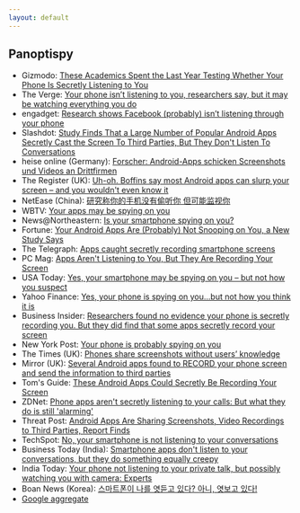 ```yaml
---
layout: default
---
```


Panoptispy
---
* Gizmodo: [These Academics Spent the Last Year Testing Whether Your Phone Is Secretly Listening to You](https://gizmodo.com/these-academics-spent-the-last-year-testing-whether-you-1826961188)   
* The Verge: [Your phone isn’t listening to you, researchers say, but it may be watching everything you do](https://www.theverge.com/2018/7/3/17531698/conspiracy-theory-facebook-android-phone-listening)
* engadget: [Research shows Facebook (probably) isn’t listening through your phone](https://www.engadget.com/2018/07/03/research-facebook-probably-isnt-listening-phone/)
* Slashdot: [Study Finds That a Large Number of Popular Android Apps Secretly Cast the Screen To Third Parties, But They Don't Listen To Conversations](https://yro.slashdot.org/story/18/07/03/1822250/study-finds-that-a-large-number-of-popular-android-apps-secretly-cast-the-screen-and-send-screenshots-to-third-parties-but-they-dont-listen-to-conversations)
* heise online (Germany): [Forscher: Android-Apps schicken Screenshots und Videos an Drittfirmen ](https://www.heise.de/newsticker/meldung/Forscher-Android-Apps-schicken-Screenshots-und-Videos-an-Drittfirmen-4099744.html)
* The Register (UK): [Uh-oh. Boffins say most Android apps can slurp your screen – and you wouldn't even know it](https://www.theregister.co.uk/2018/07/04/most_android_apps_can_slurp_your_screen_and_you_wouldnt_even_know/)
* NetEase (China): [研究称你的手机没有偷听你 但可能监视你](http://tech.163.com/18/0704/21/DLTCQRVA00097U7T.html)
* WBTV: [Your apps may be spying on you](http://www.wbtv.com/clip/14470256/your-apps-may-be-spying-on-you)
* News@Northeastern: [Is your smartphone spying on you?](https://news.northeastern.edu/2018/07/06/is-your-smartphone-spying-on-you/)
* Fortune: [Your Android Apps Are (Probably) Not Snooping on You, a New Study Says](http://fortune.com/2018/07/03/android-app-smartphone-privacy/)
* The Telegraph: [Apps caught secretly recording smartphone screens](https://www.telegraph.co.uk/technology/2018/07/04/apps-caught-secretly-recording-smartphone-screens/)
* PC Mag: [Apps Aren't Listening to You, But They Are Recording Your Screen](https://www.pcmag.com/news/362277/apps-arent-listening-to-you-but-they-are-recording-your-sc)
* USA Today: [Yes, your smartphone may be spying on you – but not how you suspect](https://www.usatoday.com/story/tech/talkingtech/2018/07/05/researchers-find-android-apps-snoop-sending-screen-shots/759430002/)
* Yahoo Finance: [Yes, your phone is spying on you...but not how you think it is](https://finance.yahoo.com/video/yes-phone-spying-not-think-170426388.html)
* Business Insider: [Researchers found no evidence your phone is secretly recording you. But they did find that some apps secretly record your screen](http://www.businessinsider.com/phone-recording-microphone-screen-2018-7)
* New York Post: [Your phone is probably spying on you](https://nypost.com/2018/07/05/your-phone-is-probably-spying-on-you/)
* The Times (UK): [Phones share screenshots without users’ knowledge](https://www.thetimes.co.uk/edition/news/phones-share-screenshots-without-users-knowledge-8j2gvdm5g)
* Mirror (UK): [Several Android apps found to RECORD your phone screen and send the information to third parties](https://www.mirror.co.uk/tech/several-android-apps-found-record-12856993)
* Tom's Guide: [These Android Apps Could Secretly Be Recording Your Screen](https://www.tomsguide.com/us/android-apps-secretly-recording-you,news-27557.html)
* ZDNet: [Phone apps aren't secretly listening to your calls: But what they do is still 'alarming'](https://www.zdnet.com/article/phone-apps-arent-secretly-listening-to-your-calls-but-what-they-do-is-still-alarming/)
* Threat Post: [Android Apps Are Sharing Screenshots, Video Recordings to Third Parties, Report Finds](https://threatpost.com/android-app-are-sharing-screenshots-video-recordings-to-third-parties-report-finds/133686/)
* TechSpot: [No, your smartphone is not listening to your conversations](https://www.techspot.com/news/75356-no-smartphone-not-listening-conversations.html)
* Business Today (India): [Smartphone apps don't listen to your conversations, but they do something equally creepy](https://www.businesstoday.in/technology/news/smartphone-apps-do-not-listen-to-your-conversations-but-they-do-something-equally-creepy/story/279907.html)
* India Today: [Your phone not listening to your private talk, but possibly watching you with camera: Experts](https://www.indiatoday.in/technology/news/story/your-phone-not-listening-to-your-private-talk-but-possibly-watching-you-with-camera-experts-1277022-2018-07-04)
* Boan News (Korea): [스마트폰이 나를 엿듣고 있다? 아니, 엿보고 있다!](http://www.boannews.com/media/view.asp?idx=70998)
* [Google aggregate](https://news.google.com/stories/CAAqSQgKIkNDQklTTERvSmMzUnZjbmt0TXpZd1NoOGFIV1JSUjNNMVRsTldNMGxhTlRsT1RVNVpUWGRqVTBGMmJqVlBObnBOS0FBUAE?hl=en-US&gl=US&ceid=US:en)

